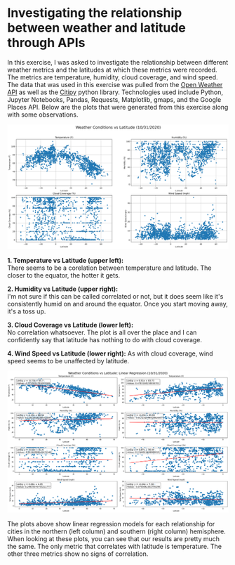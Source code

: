 # Investigating the relationship between weather and latitude through APIs
In this exercise, I was asked to investigate the relationship between different weather metrics and the latitudes at which these metrics were recorded. The metrics are temperature, humidity, cloud coverage, and wind speed. The data that was used in this exercise was pulled from the [Open Weather API](https://openweathermap.org/ "Open Weather API") as well as the [Citipy]("https://github.com/wingchen/citipy" "Citipy") python library. Technologies used include Python, Jupyter Notebooks, Pandas, Requests, Matplotlib, gmaps, and the Google Places API. Below are the plots that were generated from this exercise along with some observations.

![Weather Metrics](Resources/Images/WeatherMetrics.png)

**1. Temperature vs Latitude (upper left):**  
There seems to be a corelation between temperature and latitude. The closer to the equator, the hotter it gets.

**2. Humidity vs Latitude (upper right):**  
I'm not sure if this can be called correlated or not, but it does seem like it's consistently humid on and around the equator. Once you start moving away, it's a toss up.

**3. Cloud Coverage vs Latitude (lower left):**  
No correlation whatsoever. The plot is all over the place and I can confidently say that latitude has nothing to do with cloud coverage.

**4. Wind Speed vs Latitude (lower right):**
As with cloud coverage, wind speed seems to be unaffected by latitude.

![Weather Metrics Linear Regression](Resources/Images/WeatherMetricsLinRegress.png)

The plots above show linear regression models for each relationship for cities in the northern (left column) and southern (right column) hemisphere. When looking at these plots, you can see that our results are pretty much the same. The only metric that correlates with latitude is temperature. The other three metrics show no signs of correlation.
